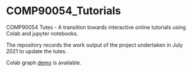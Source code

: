 # COMP90054_Tutorials
COMP90054 Tutes -  A transition towards interactive online tutorials using Colab and jupyter notebooks.

The repository records the work output of the project undertaken in July 2021 to update the tutes.

Colab graph [demo](https://colab.research.google.com/github/COMP90054/COMP90054_Tutorials/blob/main/graph_demo.ipynb) is available.